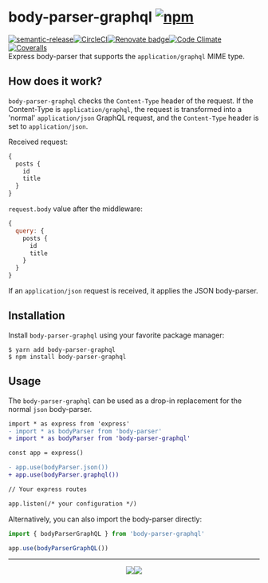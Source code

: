 # body-parser-graphql [![npm](https://img.shields.io/npm/v/body-parser-graphql.svg?style=for-the-badge)](https://www.npmjs.com/package/body-parser-graphql)
[![semantic-release](https://img.shields.io/badge/%20%20%F0%9F%93%A6%F0%9F%9A%80-semantic--release-e10079.svg?style=for-the-badge)](https://github.com/semantic-release/semantic-release)[![CircleCI](https://img.shields.io/circleci/project/github/supergraphql/body-parser-graphql.svg?style=for-the-badge)](https://circleci.com/gh/supergraphql/body-parser-graphql)[![Renovate badge](https://img.shields.io/badge/renovate-enabled-brightgreen.svg?style=for-the-badge)](https://renovateapp.com/)[![Code Climate](https://img.shields.io/codeclimate/maintainability/supergraphql/body-parser-graphql.svg?style=for-the-badge)](https://codeclimate.com/github/supergraphql/body-parser-graphql)[![Coveralls](https://img.shields.io/coveralls/github/supergraphql/body-parser-graphql.svg?style=for-the-badge)](https://coveralls.io/github/supergraphql/body-parser-graphql)  
Express body-parser that supports the `application/graphql` MIME type.

## How does it work?
`body-parser-graphql` checks the `Content-Type` header of the request. If the Content-Type is `application/graphql`, the request is transformed into a 'normal' `application/json` GraphQL request, and the `Content-Type` header is set to `application/json`.

Received request:
```graphql
{
  posts {
    id
    title
  }
}
```
`request.body` value after the middleware:
```js
{
  query: {
    posts {
      id
      title
    }
  }
}
```

If an `application/json` request is received, it applies the JSON body-parser.

## Installation

Install `body-parser-graphql` using your favorite package manager:
```shell
$ yarn add body-parser-graphql
$ npm install body-parser-graphql
```

## Usage

The `body-parser-graphql` can be used as a drop-in replacement for the normal `json` body-parser.

```diff
import * as express from 'express'
- import * as bodyParser from 'body-parser'
+ import * as bodyParser from 'body-parser-graphql'

const app = express()

- app.use(bodyParser.json())
+ app.use(bodyParser.graphql())

// Your express routes

app.listen(/* your configuration */)
```

Alternatively, you can also import the body-parser directly:

```typescript
import { bodyParserGraphQL } from 'body-parser-graphql'

app.use(bodyParserGraphQL())
```

<hr>
<p align="center">
  <img src="https://img.shields.io/badge/built-with_love-blue.svg?style=for-the-badge"/><a href="https://github.com/kbrandwijk" target="-_blank"><img src="https://img.shields.io/badge/by-kim_brandwijk-blue.svg?style=for-the-badge"/></a>
</p>

